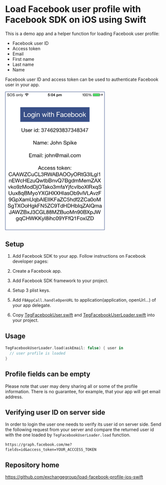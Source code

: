 # Load Facebook user profile with Facebook SDK on iOS using Swift

This is a demo app and a helper function for loading Facebook user profile:

* Facebook user ID
* Access token
* Email
* First name
* Last name
* Name

Facebook user ID and access token can be used to authenticate Facebook user in your app.

<img src="https://github.com/exchangegroup/load-facebook-profile-ios-swift/raw/master/graphics/load_facebook_profile_ios_swift.png" alt="Load Facebook user profile on iOS swift with Facebook SDK" width="320">

## Setup

1. Add Facebook SDK to your app. Follow instructions on Facebook developer pages:

  1. Create a Facebook app.
  2. Add Facebook SDK framework to your project.
  3. Setup 3 plist keys. 
  4. Add `FBAppCall.handleOpenURL` to application(application, openUrl...) of your app delegate.

2. Copy [TegFacebookUser.swift](https://raw.githubusercontent.com/exchangegroup/load-facebook-profile-ios-swift/master/LoadFacebookProfile/TegFacebookUser.swift) and [TegFacebookUserLoader.swift](https://raw.githubusercontent.com/exchangegroup/load-facebook-profile-ios-swift/master/LoadFacebookProfile/TegFacebookUserLoader.swift) into your project.

## Usage

```swift
TegFacebookUserLoader.load(askEmail: false) { user in
  // user profile is loaded
}
```

## Profile fields can be empty

Please note that user may deny sharing all or some of the profile information. There is no guarantee, for example, that your app will get email address.

## Verifying user ID on server side

In order to login the user one needs to verify its user id on server side. Send the following request from your server and compare the returned user id with the one loaded by `TegFacebookUserLoader.load` function.

```
https://graph.facebook.com/me?fields=id&access_token=YOUR_ACCCESS_TOKEN
```

## Repository home

https://github.com/exchangegroup/load-facebook-profile-ios-swift
